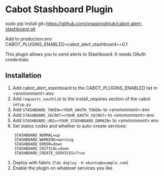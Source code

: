Cabot Stashboard Plugin
=====

sudo pip install git+https://github.com/onagorodniuk/cabot-alert-stashboard.git

Add to production.env CABOT_PLUGINS_ENABLED=cabot_alert_stashboard==0.1

This plugin allows you to send alerts to Stashboard. It needs OAuth credentials

Installation
----
1. Add cabot_alert_stashboard to the CABOT_PLUGINS_ENABLED list in *\<environment\>*.env
1. Add `requests_oauthlib` to the install_requires section of the cabot `setup.py`
1. Add `STASHBOARD_TOKEN=<YOUR_OAUTH_TOKEN>` to *\<environment\>*.env
1. Add `STASHBOARD_SECRET=<YOUR_OAUTH_SECRET>` to *\<environment\>*.env
1. Add `STASHBOARD_URI=<YOUR_STASHBOARD_DOMAIN>` to *\<environment\>*.env
1. Set status codes and whether to auto-create services:
```
    STASHBOARD_NORMAL=up
    STASHBOARD_WARNING=warning
    STASHBOARD_ERROR=down
    STASHBOARD_CRITICAL=down
    STASHBOARD_CREATE_SERVICES=True
```
1. Deploy with fabric (`fab deploy -H ubuntu@example.com`)
1. Enable the plugin on whatever services you like
